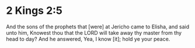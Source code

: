 # 2 Kings 2:5

And the sons of the prophets that [were] at Jericho came to Elisha, and said unto him, Knowest thou that the LORD will take away thy master from thy head to day? And he answered, Yea, I know [it]; hold ye your peace.